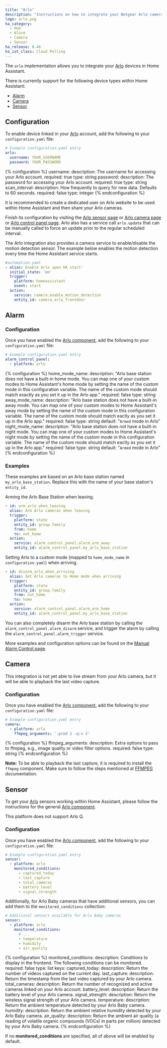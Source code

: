 ```yaml
---
title: "Arlo"
description: "Instructions on how to integrate your Netgear Arlo cameras within Home Assistant."
logo: arlo.png
ha_category:
  - Hub
  - Alarm
  - Camera
  - Sensor
ha_release: 0.46
ha_iot_class: Cloud Polling
---
```


The `arlo` implementation allows you to integrate your [Arlo](https://arlo.netgear.com/) devices in Home Assistant.

There is currently support for the following device types within Home Assistant:

- [Alarm](#alarm)
- [Camera](#camera)
- [Sensor](#sensor)

## Configuration

To enable device linked in your [Arlo](https://arlo.netgear.com/) account, add the following to your `configuration.yaml` file:

```yaml
# Example configuration.yaml entry
arlo:
  username: YOUR_USERNAME
  password: YOUR_PASSWORD
```

{% configuration %}
username:
  description: The username for accessing your Arlo account.
  required: true
  type: string
password:
  description: The password for accessing your Arlo account.
  required: true
  type: string
scan_interval:
  description: How frequently to query for new data. Defaults to 60 seconds.
  required: false
  type: integer
{% endconfiguration %}

It is recommended to create a dedicated user on Arlo website to be used within Home Assistant and then share your Arlo cameras.

Finish its configuration by visiting the [Arlo sensor page](/integrations/arlo#sensor) or [Arlo camera page](/integrations/arlo#camera) or [Arlo control panel page](/integrations/arlo). Arlo also has a service call `arlo.update` that can be manually called to force an update prior to the regular scheduled interval.

The Arlo integration also provides a camera service to enable/disable the motion detection sensor. The example below enables the motion detection every time the Home Assistant service starts.

```yaml
#automation.yaml
- alias: Enable Arlo upon HA start'
  initial_state: 'on'
  trigger:
    platform: homeassistant
    event: start
  action:
    service: camera.enable_motion_detection
    entity_id: camera.arlo_frontdoor
```

## Alarm

### Configuration

Once you have enabled the [Arlo component](/integrations/arlo), add the following to your `configuration.yaml` file:

```yaml
# Example configuration.yaml entry
alarm_control_panel:
  - platform: arlo
```

{% configuration %}
home_mode_name:
  description: "Arlo base station does not have a built-in home mode. You can map one of your custom modes to Home Assistant's home mode by setting the name of the custom mode in this configuration variable. The name of the custom mode should match exactly as you set it up in the Arlo app."
  required: false
  type: string
away_mode_name:
  description: "Arlo base station does not have a built-in away mode. You can map one of your custom modes to Home Assistant's away mode by setting the name of the custom mode in this configuration variable. The name of the custom mode should match eactly as you set it up in the Arlo app."
  required: false
  type: string
  default: "`Armed` mode in Arlo"
night_mode_name:
  description: "Arlo base station does not have a built-in night mode. You can map one of your custom modes to Home Assistant's night mode by setting the name of the custom mode in this configuration variable. The name of the custom mode should match eactly as you set it up in the Arlo app."
  required: false
  type: string
  default: "`Armed` mode in Arlo"
{% endconfiguration %}

### Examples

These examples are based on an Arlo base station named `my_arlo_base_station`. Replace this with the name of your base station's `entity_id`.

Arming the Arlo Base Station when leaving.

```yaml
- id: arm_arlo_when_leaving
  alias: Arm Arlo cameras when leaving
  trigger:
    platform: state
    entity_id: group.family
    from: home
    to: not_home
  action:
    service: alarm_control_panel.alarm_arm_away
    entity_id: alarm_control_panel.my_arlo_base_station
```

Setting Arlo to a custom mode (mapped to `home_mode_name` in `configuration.yaml`) when arriving.

```yaml
- id: disarm_arlo_when_arriving
  alias: Set Arlo cameras to Home mode when arriving
  trigger:
    platform: state
    entity_id: group.family
    from: not_home
    to: home
  action:
    service: alarm_control_panel.alarm_arm_home
    entity_id: alarm_control_panel.my_arlo_base_station
```

You can also completely disarm the Arlo base station by calling the `alarm_control_panel.alarm_disarm` service, and trigger the alarm by calling the `alarm_control_panel.alarm_trigger` service.

More examples and configuration options can be found on the [Manual Alarm Control page](/integrations/manual#examples).

## Camera

This integration is not yet able to live stream from your Arlo camera, but it will be able to playback the last video capture.

### Configuration

Once you have enabled the [Arlo component](/integrations/arlo), add the following to your `configuration.yaml` file:

```yaml
# Example configuration.yaml entry
camera:
  - platform: arlo
    ffmpeg_arguments: '-pred 1 -q:v 2'
```

{% configuration %}
ffmpeg_arguments:
  description: Extra options to pass to ffmpeg, e.g., image quality or video filter options.
  required: false
  type: string
{% endconfiguration %}

**Note:** To be able to playback the last capture, it is required to install the `ffmpeg` component. Make sure to follow the steps mentioned at [FFMPEG](/integrations/ffmpeg/) documentation.

## Sensor

To get your [Arlo](https://arlo.netgear.com/) sensors working within Home Assistant, please follow the instructions for the general [Arlo component](/integrations/arlo).

This platform does not support Arlo Q.

### Configuration

Once you have enabled the [Arlo component](/integrations/arlo), add the following to your `configuration.yaml` file:

```yaml
# Example configuration.yaml entry
sensor:
  - platform: arlo
    monitored_conditions:
      - captured_today
      - last_capture
      - total_cameras
      - battery_level
      - signal_strength
```

Additionally, for Arlo Baby cameras that have additional sensors, you can add them to the `monitored_conditions` collection:

```yaml
# Additional sensors available for Arlo Baby cameras
sensor:
  - platform: arlo
    monitored_conditions:
      # ...
      - temperature
      - humidity
      - air_quality
```

{% configuration %}
monitored_conditions:
  description: Conditions to display in the frontend. The following conditions can be monitored.
  required: false
  type: list
  keys:
    captured_today:
      description: Return the number of videos captured on the current day.
    last_capture:
      description: Return the timestamp from the last video captured by your Arlo camera.
    total_cameras:
      description: Return the number of recognized and active cameras linked on your Arlo account.
    battery_level:
      description: Return the battery level of your Arlo camera.
    signal_strength:
      description: Return the wireless signal strength of your Arlo camera.
    temperature:
      description: Return the ambient temperature detected by your Arlo Baby camera.
    humidity:
      description: Return the ambient relative humidity detected by your Arlo Baby camera.
    air_quality:
      description: Return the ambient air quality (a reading of volatile organic compounds (VOCs) in parts per million) detected by your Arlo Baby camera.
{% endconfiguration %}

If no **monitored_conditions** are specified, all of above will be enabled by default.
